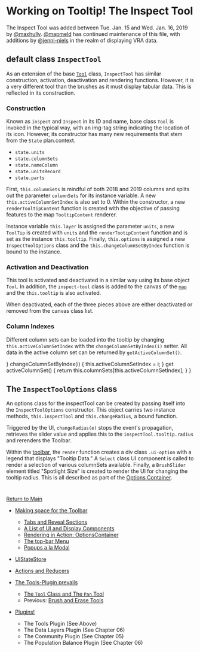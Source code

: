 # Working on Tooltip! The Inspect Tool

The Inspect Tool was added between Tue. Jan. 15 and Wed. Jan. 16, 2019
by [@maxhully]. [@mapmeld] has continued maintenance of this file, with
additions by [@jenni-niels] in the realm of displaying VRA data.

## default class `InspectTool`

As an extension of the base [`Tool`] class, `InspectTool` has similar
construction, activation, deactivation and rendering functions. However,
it is a very different tool than the brushes as it must display tabular
data. This is reflected in its construction.

### Construction

Known as `inspect` and `Inspect` in its ID and name, base class `Tool`
is invoked in the typical way, with an img-tag string indicating the 
location of its icon. However, its constructor has many new requirements
that stem from the `State` plan.context.
- `state.units`
- `state.columnSets`
- `state.nameColumn`
- `state.unitsRecord`
- `state.parts`

First, `this.columnSets` is mindful of both 2018 and 2019 columns and
splits out the parameter `columnSets` for its instance variable. A new
`this.activeColumnSetIndex` is also set to 0. Within the constructor, 
a new `renderTooltipContent` function is created with the objective of
passing features to the map `TooltipContent` renderer.

Instance variable `this.layer` is assigned the parameter `units`, a
new `ToolTip` is created with `units` and the `renderTootipContent`
function and is set as the instance `this.tooltip`. Finally,
`this.options` is assigned a new `InspectToolOptions` class and the
`this.changeColumnSetByIndex` function is bound to the instance. 

### Activation and Deactivation 

This tool is activated and deactivated in a similar way using its base
object `Tool`. In addition, the `inspect-tool` class is added to the 
canvas of the [`map`] and the `this.tooltip` is also activated. 

When deactivated, each of the three pieces above are either deactivated
or removed from the canvas class list. 

### Column Indexes

Different column sets can be loaded into the tooltip by changing
`this.activeColumnSetIndex` with the `changeColumnSetByIndex(i)` setter.
All data in the active column set can be returned by
`getActiveColumnSet()`. 

}
    changeColumnSetByIndex(i) {
        this.activeColumnSetIndex = i;
    }
    get activeColumnSet() {
        return this.columnSets[this.activeColumnSetIndex];
    }
}

## The `InspectToolOptions` class 

An options class for the inspectTool can be created by passing itself
into the `InspectToolOptions` constructor. This object carries two
instance methods, `this.inspectTool` and `this.changeRadius`, a bound
function.

Triggered by the UI, `changeRadius(e)` stops the event's propagation, 
retrieves the slider value and applies this to the
`inspectTool.tooltip.radius` and rerenders the Toolbar. 

Within the [toolbar], the `render` function creates a div class
`.ui-option` with a legend that displays "Tooltip Data." A `Select`
class UI component  is called to render a selection of various
columnSets available. Finally, a `BrushSlider` element titled
"Spotlight Size" is created to render the UI for changing the tooltip
radius. This is all described as part of the [Options Container].

# #

[Return to Main](../README.md)

- [Making space for the Toolbar](../03toolsplugins/toolbar.md)
  - [Tabs and Reveal Sections](../03toolsplugins/sections.md)
  - [A List of UI and Display Components](../03toolsplugins/uicomponents.md)
  - [Rendering in Action: OptionsContainer](../03toolsplugins/optionscontainer.md)
  - [The top-bar Menu](../03toolsplugins/topmenu.md)
  - [Popups a la Modal](../03toolsplugins/modal.md)

- [UIStateStore](../03toolsplugins/uistatestore.md)
- [Actions and Reducers](../03toolsplugins/actionsreducers.md)

- [The Tools-Plugin prevails](../03toolsplugins/toolsplugin.md)
  - [The `Tool` Class and The `Pan` Tool](../03toolsplugins/tool.md)
  - Previous: [Brush and Erase Tools](../03toolsplugins/BrushEraseTools.md)

- [Plugins!](../03toolsplugins/plugins.md)
  - The Tools Plugin (See Above)
  - The Data Layers Plugin (See Chapter 06)
  - The Community Plugin (See Chapter 05)
  - The Population Balance Plugin (See Chapter 06)

[@maxhully]: http://github.com/maxhully
[@mapmeld]: http://github.com/mapmeld
[@jenni-niels]: http://github.com/jenni-niels

[`map`]: ../02editormap/map.md

[`Tool`]: ../03toolsplugins/tool.md
[toolbar]: ../03toolsplugins/toolbar.md
[Options Container]: ../03toolsplugins/optionscontainer.md

